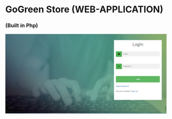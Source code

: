 # GoGreen Store (WEB-APPLICATION) 
### (Built in Php)
![gogreen](https://github.com/pallavidagriya142/Web-Applications/blob/master/login.png)
